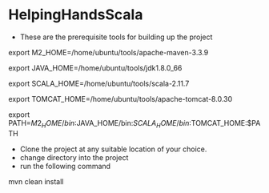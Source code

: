 # HelpingHandsScala
- These are the prerequisite tools for building up the project

export M2_HOME=/home/ubuntu/tools/apache-maven-3.3.9

export JAVA_HOME=/home/ubuntu/tools/jdk1.8.0_66

export SCALA_HOME=/home/ubuntu/tools/scala-2.11.7

export TOMCAT_HOME=/home/ubuntu/tools/apache-tomcat-8.0.30

export PATH=$M2_HOME/bin:$JAVA_HOME/bin:$SCALA_HOME/bin:$TOMCAT_HOME:$PATH

- Clone the project at any suitable location of your choice.
- change directory into the project
- run the following command

mvn clean install

